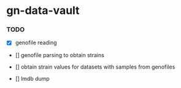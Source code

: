 # gn-data-vault

### TODO

- [x] genofile reading

- [] genofile parsing to obtain strains

- [] obtain strain values for datasets with samples from genofiles

- []  lmdb dump
